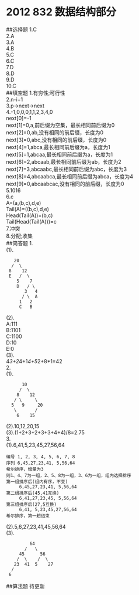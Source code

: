 # 2012 832 数据结构部分
##选择题
1.C  
2.A  
3.A  
4.B  
5.C  
6.C  
7.D  
8.D  
9.D  
10.C  
##填空题
1.有穷性;可行性  
2.n-i+1  
3.p->next->next  
4.-1,0,0,0,1,1,2,3,4,0  
next[0]=-1  
next[1]=0,a,前后缀为空集，最长相同前后缀为0  
next[2]=0,ab,没有相同的前后缀，长度为0  
next[3]=0,abc,没有相同的前后缀，长度为0  
next[4]=1,abca,最长相同前后缀为a，长度为1  
next[5]=1,abcaa,最长相同前后缀为a，长度为1  
next[6]=2,abcaab,最长相同前后缀为ab，长度为2  
next[7]=3,abcaabc,最长相同前后缀为abc，长度为3  
next[8]=4,abcaabca,最长相同前后缀为abca，长度为4  
next[9]=0,abcaabcac,没有相同的前后缀，长度为0  
5.1016  
6.c  
A=(a,(b,c),d,e)  
Tail(A)=((b,c),d,e)  
Head(Tail(A))=(b,c)  
Tail(Head(Tail(A)))=c  
7.冲突  
8.分配;收集  
##简答题
1.  
(1).  
```
   20
  /  \
 8    12
 E   /  \
    5    7
    D   / \
       3   4
      / \  A
     1   2
     C   B
```
(2).  
A:111  
B:1101  
C:1100  
D:10  
E:0  
(3).  
4*3+2*4+1*4+5*2+8*1=42  
2.  
(1).  
```
      10
     /  \
    8    12
   / \     \
  5   9     20
   \       /
    6    15
```
(2).10,12,20,15  
(3).(1+2+3+2+3+3+4+4)/8=2.75  
3.  
(1).6,41,5,23,45,27,56,64  
```
编号 1, 2, 3, 4, 5, 6, 7, 8
序列 6,45,27,23,41, 5,56,64
希尔排序，增量为3
则1、4、7为一组，2、5、8为一组，3、6为一组，组内选择排序
第一组排序后(组内有序，不变)
     6,45,27,23,41, 5,56,64
第二组排序后(45,41互换)
     6,41,27,23,45, 5,56,64
第三组排序后(27,5互换)
     6,41, 5,23,45,27,56,64
希尔排序，第一趟结束
```
(2).5,6,27,23,41,45,56,64  
(3).  
```
         64
       /   \
     45      56
    /  \    /  \
   23  41  5    27
  /
 6  
```
##算法题
待更新
